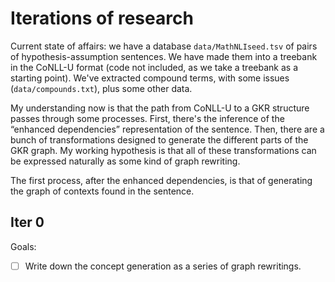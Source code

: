 # Iterations of research

Current state of affairs: we have a database `data/MathNLIseed.tsv`
of pairs of hypothesis-assumption sentences. We have made them into a
treebank in the CoNLL-U format (code not included, as we take a treebank
as a starting point). We've extracted compound terms, with some issues
(`data/compounds.txt`), plus some other data.

My understanding now is that the path from CoNLL-U to a GKR structure
passes through some processes. First, there's the inference of the
“enhanced dependencies” representation of the sentence. Then, there
are a bunch of transformations designed to generate the different parts of
the GKR graph. My working hypothesis is that all of these transformations
can be expressed naturally as some kind of graph rewriting.

The first process, after the enhanced dependencies, is that of generating
the graph of contexts found in the sentence.

## Iter 0

Goals:

- [ ] Write down the concept generation as a series of graph rewritings.
